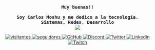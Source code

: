 <div align="justify">
  <p align="center">
    <samp>
      <b>
        Muy buenas!!
        <br>
        <br>
        Soy Carlos Moshu y me dedico a la tecnología.
        <br>
        Sistemas, Redes, Desarrollo
      </b>
      <br>
      <image
        src="https://readme-typing-svg.herokuapp.com?font=Iosevka&size=16&color=6791c9&center=true&width=410&height=45&lines=public+void+Hola+()+{}">
    </samp>
  </p>
  <p align="center">
    <a href="https://github.com/carlosmoshudev">
    <img src="https://komarev.com/ghpvc/?username=carlosmoshudev&label=Visitantes&logo=GitHub&colorB=blueviolet&style=flat" alt="visitantes" />
    </a>
        <a href="https://github.com/carlosmoshudev">
      <img
        src="https://img.shields.io/github/followers/carlosmoshudev?label=Seguidores&logo=GitHub&style=flat&colorB=blueviolet"
        alt="seguidores" />
    </a>
    <a href="https://github.com/carlosmoshudev">
      <img src="https://img.shields.io/github/stars/carlosmoshudev?label=Stars&logo=GitHub&style=flat&colorB=blueviolet"
        alt="GitHub" />
    </a>
    <a href="https://discord.gg/xjgdPqHtRp">
      <img src="https://shields.io/discord/761964233055273000?label=Servidor&logo=Discord&colorB=7289DA&style=flat"
        alt="Discord" />
    </a>
    <a href="https://twitter.com/carlosmoshu">
      <img src="https://img.shields.io/twitter/follow/carlosmoshu?label=Twitter&logo=twitter&style=flat&colorB=blue"
        alt="Twitter" />
    </a>
    <a href="https://www.linkedin.com/in/carlos-moshu/">
      <img src="https://img.shields.io/badge/LinkedIn-blue?style=flat&logo=linkedin&labelColor=blue" alt="LinkedIn" />
    </a>
    <a href="https://www.twitch.tv/carlosmoshutv">
      <img src="https://img.shields.io/badge/Twitch-9146FF?style=flat&logo=twitch&logoColor=white" alt="Twitch" />
    </a>
  </p>
</div>
